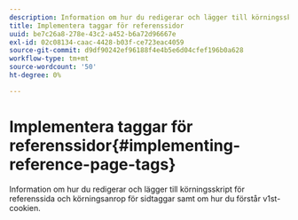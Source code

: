 ```yaml
---
description: Information om hur du redigerar och lägger till körningsskript för referenssida och körningsanrop för sidtaggar samt om hur du förstår v1st-cookien.
title: Implementera taggar för referenssidor
uuid: be7c26a8-278e-43c2-a452-b6a72d96667e
exl-id: 02c08134-caac-4428-b03f-ce723eac4059
source-git-commit: d9df90242ef96188f4e4b5e6d04cfef196b0a628
workflow-type: tm+mt
source-wordcount: '50'
ht-degree: 0%

---
```


# Implementera taggar för referenssidor{#implementing-reference-page-tags}

Information om hur du redigerar och lägger till körningsskript för referenssida och körningsanrop för sidtaggar samt om hur du förstår v1st-cookien.
